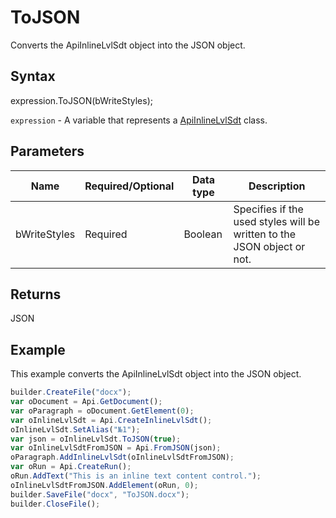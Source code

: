 # ToJSON

Converts the ApiInlineLvlSdt object into the JSON object.

## Syntax

expression.ToJSON(bWriteStyles);

`expression` - A variable that represents a [ApiInlineLvlSdt](../ApiInlineLvlSdt.md) class.

## Parameters

| **Name** | **Required/Optional** | **Data type** | **Description** |
| ------------- | ------------- | ------------- | ------------- |
| bWriteStyles | Required | Boolean | Specifies if the used styles will be written to the JSON object or not. |

## Returns

JSON

## Example

This example converts the ApiInlineLvlSdt object into the JSON object.

```javascript
builder.CreateFile("docx");
var oDocument = Api.GetDocument();
var oParagraph = oDocument.GetElement(0);
var oInlineLvlSdt = Api.CreateInlineLvlSdt();
oInlineLvlSdt.SetAlias("№1");
var json = oInlineLvlSdt.ToJSON(true);
var oInlineLvlSdtFromJSON = Api.FromJSON(json);
oParagraph.AddInlineLvlSdt(oInlineLvlSdtFromJSON);
var oRun = Api.CreateRun();
oRun.AddText("This is an inline text content control.");
oInlineLvlSdtFromJSON.AddElement(oRun, 0);
builder.SaveFile("docx", "ToJSON.docx");
builder.CloseFile();
```